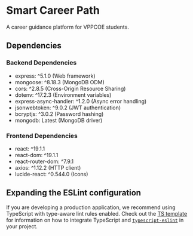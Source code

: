 # Smart Career Path

A career guidance platform for VPPCOE students.

## Dependencies

### Backend Dependencies
- express: ^5.1.0 (Web framework)
- mongoose: ^8.18.3 (MongoDB ODM)
- cors: ^2.8.5 (Cross-Origin Resource Sharing)
- dotenv: ^17.2.3 (Environment variables)
- express-async-handler: ^1.2.0 (Async error handling)
- jsonwebtoken: ^9.0.2 (JWT authentication)
- bcryptjs: ^3.0.2 (Password hashing)
- mongodb: Latest (MongoDB driver)

### Frontend Dependencies
- react: ^19.1.1
- react-dom: ^19.1.1
- react-router-dom: ^7.9.1
- axios: ^1.12.2 (HTTP client)
- lucide-react: ^0.544.0 (Icons)

## Expanding the ESLint configuration

If you are developing a production application, we recommend using TypeScript with type-aware lint rules enabled. Check out the [TS template](https://github.com/vitejs/vite/tree/main/packages/create-vite/template-react-ts) for information on how to integrate TypeScript and [`typescript-eslint`](https://typescript-eslint.io) in your project.
